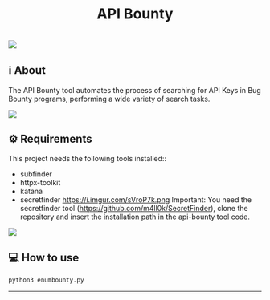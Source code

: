 <h1 align="center">
  API Bounty
</h1>
<br>
<img align="center" src="https://i.imgur.com/fO9IbwZ.png"/>

<br>

## ℹ️ About
The API Bounty tool automates the process of searching for API Keys in Bug Bounty programs, performing a wide variety of search tasks.

<img align="center" src="https://i.imgur.com/mP1f5Gm.png"/>

## &#9881; Requirements

This project needs the following tools installed::

- subfinder
- httpx-toolkit
- katana
- secretfinder
https://i.imgur.com/sVroP7k.png
Important: You need the secretfinder tool (https://github.com/m4ll0k/SecretFinder), clone the repository and insert the installation path in the api-bounty tool code.
<img align="center" src="https://i.imgur.com/sVroP7k.png"/>

## 💻 How to use

```bash
python3 enumbounty.py
```

---
